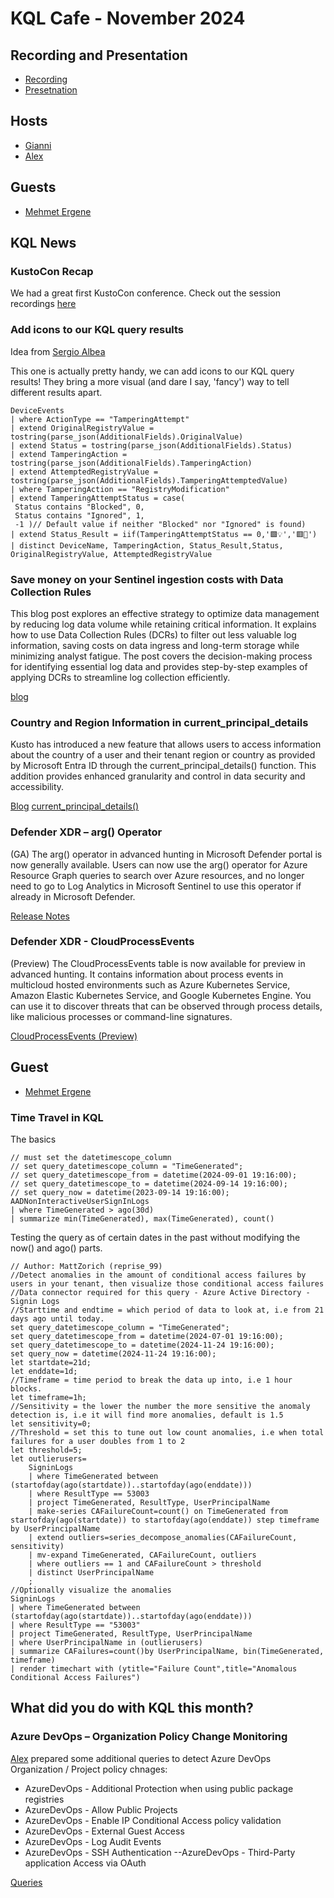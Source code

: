 # KQL Cafe - November 2024

## Recording and Presentation

- [Recording](https://www.youtube.com/watch?v=lcN4LBtPKPk)
- [Presetnation](https://github.com/KQLCafe/website/blob/c272cb9765ca61feee717e50c9b46fe4dccbb324/docs/Presentations/KQL%20Cafe%20-%20November%202024.pdf)

## Hosts

- [Gianni](https://twitter.com/castello_johnny)
- [Alex](https://twitter.com/alexverboon)

## Guests

- [Mehmet Ergene](https://twitter.com/Cyb3rMonk)

## KQL News

### KustoCon Recap

We had a great first KustoCon conference. Check out the session recordings [here](/docs/KustoCon/KustoCon%202024.md)

### Add icons to our KQL query results

Idea from [Sergio Albea](https://www.linkedin.com/in/sergioalbea/)

This one is actually pretty handy,  we can add icons to our KQL query results! They bring a more visual (and dare I say, 'fancy') way to tell different results apart.

```kql
DeviceEvents
| where ActionType == "TamperingAttempt"
| extend OriginalRegistryValue = tostring(parse_json(AdditionalFields).OriginalValue)
| extend Status = tostring(parse_json(AdditionalFields).Status)
| extend TamperingAction = tostring(parse_json(AdditionalFields).TamperingAction)
| extend AttemptedRegistryValue = tostring(parse_json(AdditionalFields).TamperingAttemptedValue)
| where TamperingAction == "RegistryModification"
| extend TamperingAttemptStatus = case(
 Status contains "Blocked", 0,
 Status contains "Ignored", 1,
 -1 )// Default value if neither "Blocked" nor "Ignored" is found)
| extend Status_Result = iif(TamperingAttemptStatus == 0,'🟩💡','🟥🚨')
| distinct DeviceName, TamperingAction, Status_Result,Status, OriginalRegistryValue, AttemptedRegistryValue
```

### Save money on your Sentinel ingestion costs with Data Collection Rules

This blog post explores an effective strategy to optimize data management by reducing log data volume while retaining critical information. It explains how to use Data Collection Rules (DCRs) to filter out less valuable log information, saving costs on data ingress and long-term storage while minimizing analyst fatigue. The post covers the decision-making process for identifying essential log data and provides step-by-step examples of applying DCRs to streamline log collection efficiently.

[blog](https://techcommunity.microsoft.com/blog/microsoftsentinelblog/save-money-on-your-sentinel-ingestion-costs-with-data-collection-rules/4270256)

### Country and Region Information in current_principal_details

Kusto has introduced a new feature that allows users to access information about the country of a user and their tenant region or country as provided by Microsoft Entra ID through the current_principal_details() function. This addition provides enhanced granularity and control in data security and accessibility.

[Blog](https://techcommunity.microsoft.com/blog/azuredataexplorer/country-and-region-information-in-current-principal-details/4275454)
[current_principal_details()](https://learn.microsoft.com/en-us/kusto/query/current-principal-details-function?view=microsoft-fabric)

### Defender XDR – arg() Operator

(GA) The arg() operator in advanced hunting in Microsoft Defender portal is now generally available. Users can now use the arg() operator for Azure Resource Graph queries to search over Azure resources, and no longer need to go to Log Analytics in Microsoft Sentinel to use this operator if already in Microsoft Defender.

[Release Notes](https://learn.microsoft.com/en-us/defender-xdr/whats-new#november-2024)

### Defender XDR - CloudProcessEvents

(Preview) The CloudProcessEvents table is now available for preview in advanced hunting. It contains information about process events in multicloud hosted environments such as Azure Kubernetes Service, Amazon Elastic Kubernetes Service, and Google Kubernetes Engine.
You can use it to discover threats that can be observed through process details, like malicious processes or command-line signatures.

[CloudProcessEvents (Preview)](https://learn.microsoft.com/en-us/defender-xdr/advanced-hunting-cloudprocessevents-table)

## Guest

- [Mehmet Ergene](https://twitter.com/Cyb3rMonk)

### Time Travel in KQL

The basics

```kql
// must set the datetimescope_column
// set query_datetimescope_column = "TimeGenerated";
// set query_datetimescope_from = datetime(2024-09-01 19:16:00);
// set query_datetimescope_to = datetime(2024-09-14 19:16:00);
// set query_now = datetime(2023-09-14 19:16:00);
AADNonInteractiveUserSignInLogs
| where TimeGenerated > ago(30d)
| summarize min(TimeGenerated), max(TimeGenerated), count()
```

Testing the query as of certain dates in the past without modifying the now() and ago() parts.

```kql
// Author: MattZorich (reprise_99)
//Detect anomalies in the amount of conditional access failures by users in your tenant, then visualize those conditional access failures
//Data connector required for this query - Azure Active Directory - Signin Logs
//Starttime and endtime = which period of data to look at, i.e from 21 days ago until today.
set query_datetimescope_column = "TimeGenerated";
set query_datetimescope_from = datetime(2024-07-01 19:16:00);
set query_datetimescope_to = datetime(2024-11-24 19:16:00);
set query_now = datetime(2024-11-24 19:16:00);
let startdate=21d;
let enddate=1d;
//Timeframe = time period to break the data up into, i.e 1 hour blocks.
let timeframe=1h;
//Sensitivity = the lower the number the more sensitive the anomaly detection is, i.e it will find more anomalies, default is 1.5
let sensitivity=0;
//Threshold = set this to tune out low count anomalies, i.e when total failures for a user doubles from 1 to 2
let threshold=5;
let outlierusers=
    SigninLogs
    | where TimeGenerated between (startofday(ago(startdate))..startofday(ago(enddate)))
    | where ResultType == 53003
    | project TimeGenerated, ResultType, UserPrincipalName
    | make-series CAFailureCount=count() on TimeGenerated from startofday(ago(startdate)) to startofday(ago(enddate)) step timeframe by UserPrincipalName 
    | extend outliers=series_decompose_anomalies(CAFailureCount, sensitivity)
    | mv-expand TimeGenerated, CAFailureCount, outliers
    | where outliers == 1 and CAFailureCount > threshold
    | distinct UserPrincipalName
    ;
//Optionally visualize the anomalies
SigninLogs
| where TimeGenerated between (startofday(ago(startdate))..startofday(ago(enddate)))
| where ResultType == "53003"
| project TimeGenerated, ResultType, UserPrincipalName
| where UserPrincipalName in (outlierusers)
| summarize CAFailures=count()by UserPrincipalName, bin(TimeGenerated, timeframe)
| render timechart with (ytitle="Failure Count",title="Anomalous Conditional Access Failures")
```

## What did you do with KQL this month?

### Azure DevOps – Organization Policy Change Monitoring

[Alex](https://twitter.com/alexverboon) prepared some additional queries to detect Azure DevOps Organization / Project policy chnages:

- AzureDevOps - Additional Protection when using public package registries
- AzureDevOps - Allow Public Projects
- AzureDevOps - Enable IP Conditional Access policy validation
- AzureDevOps - External Guest Access
- AzureDevOps - Log Audit Events
- AzureDevOps - SSH Authentication
--AzureDevOps - Third-Party application Access via OAuth

[Queries](https://github.com/alexverboon/Hunting-Queries-Detection-Rules/tree/main/AzureDevOps)
